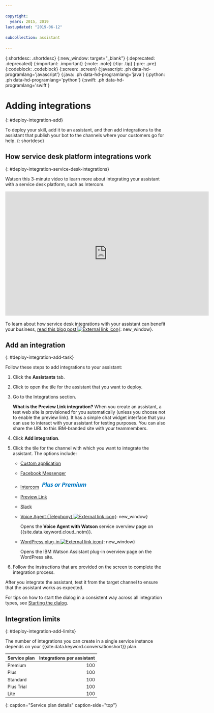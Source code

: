 ```yaml
---

copyright:
  years: 2015, 2019
lastupdated: "2019-06-12"

subcollection: assistant

---
```


{:shortdesc: .shortdesc}
{:new_window: target="_blank"}
{:deprecated: .deprecated}
{:important: .important}
{:note: .note}
{:tip: .tip}
{:pre: .pre}
{:codeblock: .codeblock}
{:screen: .screen}
{:javascript: .ph data-hd-programlang='javascript'}
{:java: .ph data-hd-programlang='java'}
{:python: .ph data-hd-programlang='python'}
{:swift: .ph data-hd-programlang='swift'}

# Adding integrations
{: #deploy-integration-add}

To deploy your skill, add it to an assistant, and then add integrations to the assistant that publish your bot to the channels where your customers go for help.
{: shortdesc}

## How service desk platform integrations work
{: #deploy-integration-service-desk-integrations}

Watson this 3-minute video to learn more about integrating your assistant with a service desk platform, such as Intercom.

<iframe class="embed-responsive-item" id="youtubeplayer" title="Overview of how service desk integrations work" type="text/html" width="640" height="390" src="https://www.youtube.com/embed/pJSCZLQVgCY?rel=0" frameborder="0" webkitallowfullscreen mozallowfullscreen allowfullscreen> </iframe>

To learn about how service desk integrations with your assistant can benefit your business, [read this blog post ![External link icon](../../icons/launch-glyph.svg "External link icon")](https://medium.com/ibm-watson/contact-center-post-394dff427c8){: new_window}.

## Add an integration
{: #deploy-integration-add-task}

Follow these steps to add integrations to your assistant:

1.  Click the **Assistants** tab.

1.  Click to open the tile for the assistant that you want to deploy.

1.  Go to the Integrations section.

    **What is the Preview Link integration?** When you create an assistant, a test web site is provisioned for you automatically (unless you choose not to enable the preview link). It has a simple chat widget interface that you can use to interact with your assistant for testing purposes. You can also share the URL to this IBM-branded site with your teammembers.

1.  Click **Add integration**.

1.  Click the tile for the channel with which you want to integrate the assistant. The options include:

    - [Custom application](/docs/services/assistant?topic=assistant-deploy-custom-app)
    - [Facebook Messenger](/docs/services/assistant?topic=assistant-deploy-facebook)
    - [Intercom](/docs/services/assistant?topic=assistant-deploy-intercom)  ![Plus or Premium plan only](images/premium.png)
    - [Preview Link](/docs/services/assistant?topic=assistant-deploy-web-link)
    - [Slack](/docs/services/assistant?topic=assistant-deploy-slack)
    - [Voice Agent (Telephony)  ![External link icon](../../icons/launch-glyph.svg "External link icon")](https://cloud.ibm.com/catalog/services/voice-agent-with-watson){: new_window}

      Opens the **Voice Agent with Watson** service overview page on {{site.data.keyword.cloud_notm}}.
    - [WordPress plug-in ![External link icon](../../icons/launch-glyph.svg "External link icon")](https://wordpress.org/plugins/conversation-watson/){: new_window}

      Opens the IBM Watson Assistant plug-in overview page on the WordPress site.

1.  Follow the instructions that are provided on the screen to complete the integration process.

After you integrate the assistant, test it from the target channel to ensure that the assistant works as expected.

For tips on how to start the dialog in a consistent way across all integration types, see [Starting the dialog](/docs/services/assistant?topic=assistant-dialog-start).

## Integration limits
{: #deploy-integration-add-limits}

The number of integrations you can create in a single service instance depends on your {{site.data.keyword.conversationshort}} plan.

| Service plan     | Integrations per assistant |
|------------------|---------------------------:|
| Premium          |                        100 |
| Plus             |                        100 |
| Standard         |                        100 |
| Plus Trial       |                        100 |
| Lite             |                        100 |
{: caption="Service plan details" caption-side="top"}

